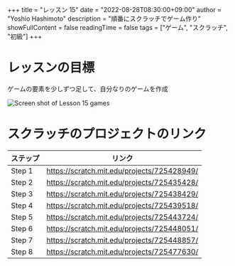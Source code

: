 +++
title = "レッスン 15"
date = "2022-08-28T08:30:00+09:00"
author = "Yoshio Hashimoto"
description = "順番にスクラッチでゲーム作り"
showFullContent = false
readingTime = false
tags = ["ゲーム", "スクラッチ", "初級"]
+++

# レッスンの目標
ゲームの要素を少しずつ足して、自分なりのゲームを作成

![Screen shot of Lesson 15 games](/images/lesson15.png)

# スクラッチのプロジェクトのリンク
|ステップ|リンク|
|----|----|
|Step 1|https://scratch.mit.edu/projects/725428949/|
|Step 2|https://scratch.mit.edu/projects/725435428/|
|Step 3|https://scratch.mit.edu/projects/725438429/|
|Step 4|https://scratch.mit.edu/projects/725439518/|
|Step 5|https://scratch.mit.edu/projects/725443724/|
|Step 6|https://scratch.mit.edu/projects/725448051/|
|Step 7|https://scratch.mit.edu/projects/725448857/|
|Step 8|https://scratch.mit.edu/projects/725477630/|
